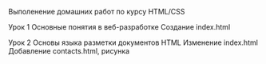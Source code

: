 Выполенение домашних работ по курсу HTML/CSS

Урок 1 Основные понятия в веб-разработке
    Создание index.html

Урок 2  Основы языка разметки документов HTML
    Изменение index.html
    Добавление contacts.html, рисунка